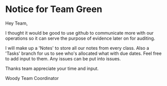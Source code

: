 # Notice for Team Green

Hey Team, 

I thought it would be good to use github to communicate more with our operations so it can serve the purpose of evidence later on for auditing.

I will make up a 'Notes' to store all our notes from every class. Also a 'Tasks' branch for us to see who's allocated what with due dates. Feel free to add input to them.  Any issues can be put into issues.


Thanks team appreciate your time and input.

Woody 
Team Coordinator 


